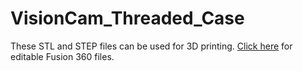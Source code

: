 # VisionCam_Threaded_Case

These STL and STEP files can be used for 3D printing. [Click here](http://a360.co/2BShqH3) for editable Fusion 360 files.

